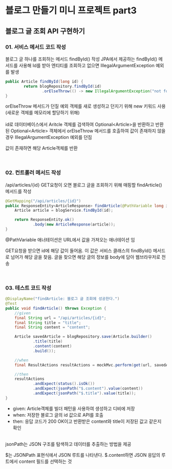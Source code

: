 # 블로그 만들기 미니 프로젝트 part3
## 블로그 글 조회 API 구현하기
### 01. 서비스 메서드 코드 작성
블로그 글 하나를 조회하는 메서드 findById() 작성
JPA에서 제공하는 findById() 메서드를 사용해 Id를 받아 엔티티를 조회하고 없으면 IllegalArgumentException 예외를 발생

```java
public Article findById(long id) {
        return blogRepository.findById(id)
                .orElseThrow(() -> new IllegalArgumentException("not found: " + id));
}
```

orElseThrow 메서드가 던질 예외 객체를 새로 생성하고 던지기 위해 new 키워드 사용(새로운 객체를 메모리에 할당하기 위해)
<br><br>
id로 데이터베이스에서 Aritcle 객체를 검색하여 Optional\<Article>을 반환하고 반환된 Optional\<Article> 객체에서 orElseThrow 메서드를 호출하여 값이 존재하지 않을 경우 IllegalArgumentException 예외를 던짐

값이 존재하면 해당 Article객체를 반환

<br>

### 02. 컨트롤러 메서드 작성

/api/articles/{id} GET요청이 오면 블로그 글을 조회하기 위해 매핑할 findArticle() 메서드를 작성

```java
@GetMapping("/api/articles/{id}")
public ResponseEntity<ArticleResponse> findArticle(@PathVariable long id) {
    Article article = blogService.findById(id);

    return ResponseEntity.ok()
            .body(new ArticleResponse(article));
}
```

@PathVariable 애너테이션은 URL에서 값을 가져오는 애너테이션 임

GET요청을 받으면 id에 해당 값이 들어옴.
이 값은 서비스 클래스의 findById() 메서드로 넘어가 해당 글을 찾음.
글을 찾으면 해당 글의 정보를 body에 담아 웹브라우저로 전송

<br>

### 03. 테스트 코드 작성

```java
@DisplayName("findArticle: 블로그 글 조회에 성공한다.")
@Test
public void findArticle() throws Exception {
    //given
    final String url = "/api/articles/{id}";
    final String title = "title";
    final String content = "content";

    Article savedArticle = blogRepository.save(Article.builder()
            .title(title)
            .content(content)
            .build());

    //when
    final ResultActions resultActions = mockMvc.perform(get(url, savedArticle.getId()));

    //then
    resultActions
            .andExpect(status().isOk())
            .andExpect(jsonPath("$.content").value(content))
            .andExpect(jsonPath("$.title").value(title));
}
```

* given: Article객체를 빌더 패턴을 사용하여 생성하고 디비에 저장
* when: 저장한 블로그 글의 id 값으로 API를 호출
* then: 응답 코드가 200 OK이고 반환받은 content와 title이 저장된 값고 같은지 확인

<br>
jsonPath는 JSON 구조를 탐색하고 데이터를 추출하는 방법을 제공

$는 JSONPath 표현식에서 JSON 루트를 나타낸다.
$.content하면 JSON 응답의 루트에서 content 필드를 선택하는 것